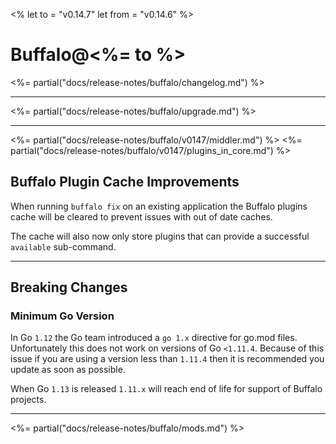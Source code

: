 <%
let to = "v0.14.7"
let from = "v0.14.6"
%>

# Buffalo@<%= to %>

<%= partial("docs/release-notes/buffalo/changelog.md") %>

---

<%= partial("docs/release-notes/buffalo/upgrade.md") %>

---

<%= partial("docs/release-notes/buffalo/v0147/middler.md") %>
<%= partial("docs/release-notes/buffalo/v0147/plugins_in_core.md") %>


## Buffalo Plugin Cache Improvements

When running `buffalo fix` on an existing application the Buffalo plugins cache will be cleared to prevent issues with out of date caches.

The cache will also now only store plugins that can provide a successful `available` sub-command.


---

## Breaking Changes

### Minimum Go Version

In Go `1.12` the Go team introduced a `go 1.x` directive for go.mod files. Unfortunately this does not work on versions of Go `<1.11.4`. Because of this issue if you are using a version less than `1.11.4` then it is recommended you update as soon as possible.

When Go `1.13` is released `1.11.x` will reach end of life for support of Buffalo projects.

---

<%= partial("docs/release-notes/buffalo/mods.md") %>
